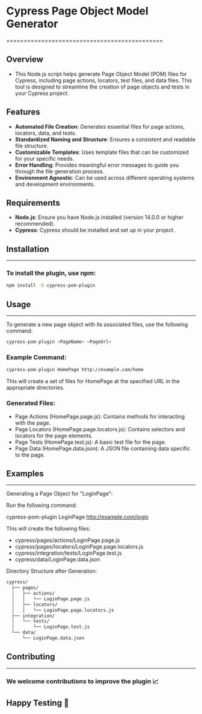 # Cypress Page Object Model Generator
=============================================

## Overview

- This Node.js script helps generate Page Object Model (POM) files for Cypress, including page actions, locators, test files, and data files. This tool is designed to streamline the creation of page objects and tests in your Cypress project.

## Features

- **Automated File Creation**: Generates essential files for page actions, locators, data, and tests.
- **Standardized Naming and Structure**: Ensures a consistent and readable file structure.
- **Customizable Templates**: Uses template files that can be customized for your specific needs.
- **Error Handling**: Provides meaningful error messages to guide you through the file generation process.
- **Environment Agnostic**: Can be used across different operating systems and development environments.

## Requirements

- **Node.js**: Ensure you have Node.js installed (version 14.0.0 or higher recommended).
- **Cypress**: Cypress should be installed and set up in your project.

## Installation
------------

### To install the plugin, use npm:
```bash
npm install -D cypress-pom-plugin
```

## Usage
-----

To generate a new page object with its associated files, use the following command:
```bash
cypress-pom-plugin <PageName> <PageUrl>
```

### Example Command:
```bash
cypress-pom-plugin HomePage http://example.com/home
```

This will create a set of files for HomePage at the specified URL in the appropriate directories.

### Generated Files:

- Page Actions (HomePage.page.js): Contains methods for interacting with the page.
- Page Locators (HomePage.page.locators.js): Contains selectors and locators for the page elements.
- Page Tests (HomePage.test.js): A basic test file for the page.
- Page Data (HomePage.data.json): A JSON file containing data specific to the page.

## Examples
--------

Generating a Page Object for "LoginPage":

Run the following command:

cypress-pom-plugin LoginPage http://example.com/login

This will create the following files:

- cypress/pages/actions/LoginPage.page.js
- cypress/pages/locators/LoginPage.page.locators.js
- cypress/integration/tests/LoginPage.test.js
- cypress/data/LoginPage.data.json

Directory Structure after Generation:
```bash
cypress/
  ├── pages/
  │   ├── actions/
  │   │   └── LoginPage.page.js
  │   ├── locators/
  │   │   └── LoginPage.page.locators.js
  ├── integration/
  │   └── tests/
  │       └── LoginPage.test.js
  └── data/
      └── LoginPage.data.json
```
## Contributing
------------

### We welcome contributions to improve the plugin 📈

## Happy Testing 🎉
